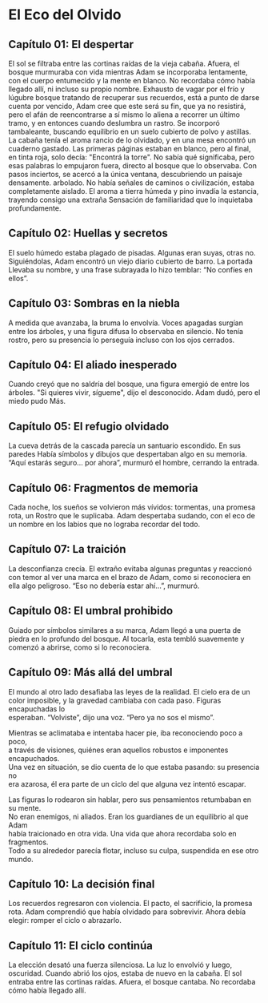 # El Eco del Olvido

## Capítulo 01: El despertar

El sol se filtraba entre las cortinas raídas de la vieja cabaña. Afuera, el
bosque murmuraba con vida mientras Adam se incorporaba lentamente, con el cuerpo
entumecido y la mente en blanco. No recordaba cómo había llegado allí, ni
incluso su propio nombre.
Exhausto de vagar por el frío y lúgubre bosque tratando de recuperar sus
recuerdos, está a punto de darse cuenta por vencido, Adam cree que este será su fin,
que ya no resistirá, pero el afán de reencontrarse a sí mismo lo aliena
a recorrer un último tramo, y en entonces cuando deslumbra un rastro.
Se incorporó tambaleante, buscando equilibrio en un suelo cubierto de polvo y astillas.
La cabaña tenía el aroma rancio de lo olvidado, y en una mesa encontró un cuaderno gastado.
Las primeras páginas estaban en blanco, pero al final, en tinta roja, solo decía: "Encontrá la torre".
No sabía qué significaba, pero esas palabras lo empujaron fuera, directo al bosque que lo observaba.
Con pasos inciertos, se acercó a la única ventana, descubriendo un paisaje densamente.
arbolado. No había señales de caminos o civilización, estaba completamente aislado.
El aroma a tierra húmeda y pino invadía la estancia, trayendo consigo una extraña
Sensación de familiaridad que lo inquietaba profundamente.

## Capítulo 02: Huellas y secretos
El suelo húmedo estaba plagado de pisadas. Algunas eran suyas, otras no.
Siguiéndolas, Adam encontró un viejo diario cubierto de barro. La portada
Llevaba su nombre, y una frase subrayada lo hizo temblar: “No confíes en ellos”.

## Capítulo 03: Sombras en la niebla
A medida que avanzaba, la bruma lo envolvía. Voces apagadas surgían entre los
árboles, y una figura difusa lo observaba en silencio. No tenía rostro, pero su
presencia lo perseguía incluso con los ojos cerrados.

## Capítulo 04: El aliado inesperado
Cuando creyó que no saldría del bosque, una figura emergió de entre los árboles.
"Si quieres vivir, sígueme", dijo el desconocido. Adam dudó, pero el miedo pudo
Más.

## Capítulo 05: El refugio olvidado
La cueva detrás de la cascada parecía un santuario escondido. En sus paredes
Había símbolos y dibujos que despertaban algo en su memoria. “Aquí estarás
seguro… por ahora”, murmuró el hombre, cerrando la entrada.

## Capítulo 06: Fragmentos de memoria
Cada noche, los sueños se volvieron más vívidos: tormentas, una promesa rota, un
Rostro que le suplicaba. Adam despertaba sudando, con el eco de un nombre en los
labios que no lograba recordar del todo.

## Capítulo 07: La traición
La desconfianza crecía. El extraño evitaba algunas preguntas y reaccionó con
temor al ver una marca en el brazo de Adam, como si reconociera en ella algo
peligroso. “Eso no debería estar ahí…”, murmuró.

## Capítulo 08: El umbral prohibido
Guiado por símbolos similares a su marca, Adam llegó a una puerta de piedra en
lo profundo del bosque. Al tocarla, esta tembló suavemente y comenzó a abrirse,
como si lo reconociera.

## Capítulo 09: Más allá del umbral  
El mundo al otro lado desafiaba las leyes de la realidad. El cielo era de un  
color imposible, y la gravedad cambiaba con cada paso. Figuras encapuchadas lo  
esperaban. “Volviste”, dijo una voz. “Pero ya no sos el mismo”.

Mientras se aclimataba e intentaba hacer pie, iba reconociendo poco a poco,  
a través de visiones, quiénes eran aquellos robustos e imponentes encapuchados.  
Una vez en situación, se dio cuenta de lo que estaba pasando: su presencia no  
era azarosa, él era parte de un ciclo del que alguna vez intentó escapar.

Las figuras lo rodearon sin hablar, pero sus pensamientos retumbaban en su mente.  
No eran enemigos, ni aliados. Eran los guardianes de un equilibrio al que Adam  
había traicionado en otra vida. Una vida que ahora recordaba solo en fragmentos.  
Todo a su alrededor parecía flotar, incluso su culpa, suspendida en ese otro mundo.


## Capítulo 10: La decisión final
Los recuerdos regresaron con violencia. El pacto, el sacrificio, la promesa
rota. Adam comprendió que había olvidado para sobrevivir. Ahora debía elegir:
romper el ciclo o abrazarlo.

## Capítulo 11: El ciclo continúa
La elección desató una fuerza silenciosa. La luz lo envolvió y luego, oscuridad.
Cuando abrió los ojos, estaba de nuevo en la cabaña. El sol entraba entre las
cortinas raídas. Afuera, el bosque cantaba. No recordaba cómo había llegado
allí.
